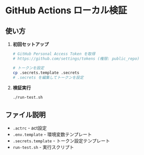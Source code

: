 # GitHub Actions ローカル検証

## 使い方

1. **初回セットアップ**
   ```bash
   # GitHub Personal Access Token を取得
   # https://github.com/settings/tokens (権限: public_repo)

   # トークンを設定
   cp .secrets.template .secrets
   # .secrets を編集してトークンを設定
   ```

2. **検証実行**
   ```bash
   ./run-test.sh
   ```

## ファイル説明

- `.actrc` - act設定
- `.env.template` - 環境変数テンプレート
- `.secrets.template` - トークン設定テンプレート
- `run-test.sh` - 実行スクリプト